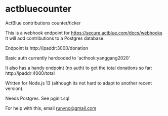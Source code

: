 # actbluecounter
ActBlue contributions counter/ticker

This is a webhook endpoint for https://secure.actblue.com/docs/webhooks
It will add contributions to a Postgres database.

Endpoint is http://ipaddr:3000/donation

Basic auth currently hardcoded to 'acthook:yanggang2020'

It also has a handy endpoint (no auth) to get the total donations so far:
http://ipaddr:4000/total


Written for Node.js 13 (although its not hard to adapt to another recent version).

Needs Postgres.  See pginit.sql

For help with this, email runvnc@gmail.com


